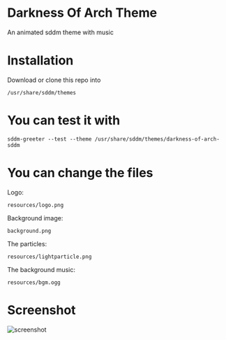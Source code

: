 # Darkness Of Arch Theme

An animated sddm theme with music

# Installation

Download or clone this repo into
    
    /usr/share/sddm/themes

# You can test it with

    sddm-greeter --test --theme /usr/share/sddm/themes/darkness-of-arch-sddm

# You can change the files

Logo:

    resources/logo.png

Background image:

    background.png
    
The particles:

    resources/lightparticle.png
    
The background music:

    resources/bgm.ogg
    
# Screenshot
    
![screenshot](screenshot.jpg)
